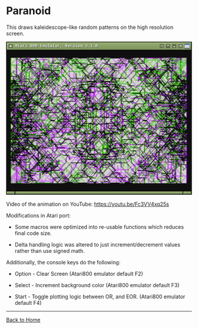 # Paranoid

This draws kaleidescope-like random patterns on the high resolution screen.

[![AtariParanoidScreen](https://github.com/kenjennings/Melbourne-House-C64-Book1-For-Atari/raw/master/01_Paranoid_At8.png)](#features)

Video of the animation on YouTube: https://youtu.be/Fc3VV4xq25s

Modifications in Atari port:

- Some macros were optimized into re-usable functions which reduces final code size.

- Delta handling logic was altered to just increment/decrement values rather than use signed math.

Additionally, the console keys do the following:

- Option - Clear Screen (Atari800 emulator default F2)

- Select - Increment background color (Atari800 emulator default F3)

- Start - Toggle plotting logic between OR, and EOR. (Atari800 emulator default F4)
 
---

[Back to Home](https://github.com/kenjennings/Melbourne-House-C64-Book1-For-Atari/blob/master/README.md "Home") 
